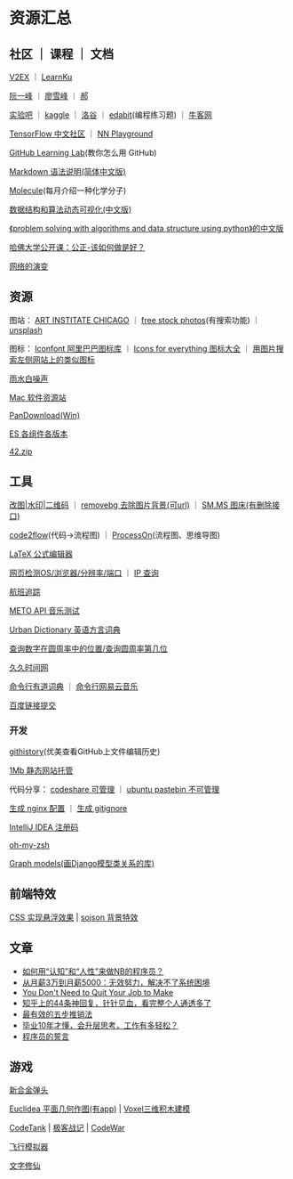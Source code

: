 # 资源汇总

## 社区 ｜ 课程 ｜ 文档

[V2EX](https://www.v2ex.com) ｜ [LearnKu](https://learnku.com)

[阮一峰](http://www.ruanyifeng.com/home.html) ｜ [廖雪峰](https://www.liaoxuefeng.com/) ｜ [郝](http://118.190.215.104:84/)

[实验吧](http://www.shiyanbar.com/ctf/) ｜ [kaggle](https://www.kaggle.com) ｜ [洛谷](https://www.luogu.com.cn/) ｜ [edabit](https://edabit.com/challenges)(编程练习题) ｜ [牛客网](https://www.nowcoder.com/)

[TensorFlow 中文社区](http://www.tensorfly.cn/) ｜ [NN Playground](http://playground.tensorflow.org)

[GitHub Learning Lab](https://lab.github.com/)(教你怎么用 GitHub)

[Markdown 语法说明(简体中文版)](https://www.appinn.com/markdown/#list)

[Molecule](http://www.chm.bris.ac.uk/motm/motm.htm)(每月介绍一种化学分子)

[数据结构和算法动态可视化(中文版)](https://visualgo.net/zh)

[《problem solving with algorithms and data structure using python》的中文版](https://github.com/facert/python-data-structure-cn)

[哈佛大学公开课：公正-该如何做是好？](http://open.163.com/special/justice/)

[网络的演变](http://www.evolutionoftheweb.com/?hl=zh-cn)

## 资源

图站：
[ART INSTITATE CHICAGO](https://www.artic.edu/collection?is_public_domain=1) ｜ [free stock photos](https://www.pexels.com)(有搜索功能) ｜ [unsplash](https://unsplash.com)

图标：
[Iconfont 阿里巴巴图标库](https://www.iconfont.cn) ｜ [Icons for everything 图标大全](https://thenounproject.com/) ｜ [用图片搜索左侧网站上的类似图标](http://compute.vision/nouns/index.html)

[雨水白噪声](https://rainymood.com/)

[Mac 软件资源站](http://mac.orsoon.com/)

[PanDownload(Win)](http://pandownload.com/)

[ES 各组件各版本](https://www.elastic.co/cn/downloads/past-releases)

[42.zip](https://unforgettable.dk/)

## 工具

[改图|水印|二维码](https://www.gaitubao.com) ｜ [removebg 去除图片背景(可url)](https://www.remove.bg) ｜ [SM.MS 图床(有删除接口)](https://sm.ms/)

[code2flow](https://code2flow.com/)(代码->流程图) ｜ [ProcessOn](https://www.processon.com/)(流程图、思维导图)

[LaTeX 公式编辑器](http://www.codecogs.com/latex/eqneditor.php)

[网页检测OS/浏览器/分辨率/端口](http://www.gensee.com/test.html) ｜ [IP 查询](http://tool.chinaz.com/dns)

[航班追踪](http://flightadsb.variflight.com)

[METO API 音乐测试](https://api.i-meto.com/music.page)

[Urban Dictionary 英语方言词典](https://www.urbandictionary.com/)

[查询数字在圆周率中的位置/查询圆周率第几位](https://www.1415926pi.com)

[久久时间网](http://bjtime.cn)

[命令行有道词典](https://github.com/felixonmars/ydcv) ｜ [命令行网易云音乐](https://github.com/darknessomi/musicbox)

[百度链接提交](https://ziyuan.baidu.com/linksubmit/url)

### 开发

[githistory](https://github.com/pomber/git-history)(优美查看GitHub上文件编辑历史)

[1Mb 静态网站托管](https://1mb.site)

代码分享：
[codeshare 可管理](https://codeshare.io) ｜ [ubuntu pastebin 不可管理](https://paste.ubuntu.com)

[生成 nginx 配置](https://nginxconfig.io/) ｜ [生成 gitignore](https://gitignore.io/)

[IntelliJ IDEA 注册码](http://idea.lanyus.com)

[oh-my-zsh](https://github.com/robbyrussell/oh-my-zsh)

[Graph models(画Django模型类关系的库)](https://django-extensions.readthedocs.io/en/latest/graph_models.html)

## 前端特效

[CSS 实现悬浮效果](https://mp.weixin.qq.com/s?__biz=MjM5NTY1MjY0MQ==&mid=2650742344&idx=3&sn=fdafa8bec7ab21dfbacb29ea2d605da5&chksm=befe8b0689890210df8483d008a5a354f988247d68f5c023df5865d985437119a88092ab7535&mpshare=1&scene=1&srcid=08174UHCvIUBYXARiory21k9#rd) | [sojson 背景特效](https://www.sojson.com/blog/127.html)

## 文章

- [如何用“认知”和“人性”来做NB的程序员？](http://news.51cto.com/art/201901/590742.htm)
- [从月薪3万到月薪5000：无效努力，解决不了系统困境](https://blog.csdn.net/ityouknow/article/details/88097038)
- [You Don't Need to Quit Your Job to Make](https://blog.stephsmith.io/you-dont-need-to-quit-your-job-to-make/)
- [知乎上的44条神回复，针针见血，看完整个人通透多了](https://mp.weixin.qq.com/s?__biz=MzA4MzQzMTg3Mw==&mid=2686285856&idx=7&sn=fe5bbe7e87d8613260aeaa30f9a25c89&chksm=ba1f408e8d68c998a081c75cd74a40d46cf45eaef843ae9ba90bdacc3dd578fc7cb7fbcd2811&scene=0#rd)
- [最有效的五步推销法](http://www.ruanyifeng.com/blog/2018/11/most-effective-sales-promotion.html)
- [毕业10年才懂，会升层思考，工作有多轻松？](https://developer.aliyun.com/article/738121?spm=a1z389.11499242.0.0.65452413JIV3mg&utm_content=g_1000092000)
- [程序员的誓言](https://blog.cleancoder.com/uncle-bob/2015/11/18/TheProgrammersOath.html)

## 游戏

[新合金弹头](http://www.4399.com/flash/1809.htm#search3)

[Euclidea 平面几何作图(有app)](https://www.euclidea.xyz/en/game/packs/) | [Voxel三维积木建模](https://www.makerbean.com/voxelbuilder#C/2646532a9d8fe9c46af4a261e76f51:A/)

[CodeTank](http://codetank.alloyteam.com/) | [极客战记](https://codecombat.163.com) | [CodeWar](https://www.codewar.cn/home)

[飞行模拟器](https://www.geo-fs.com/int/cn/index.php)

[文字修仙](https://louisalflame.github.io/CFantasyClick/index.html)
<!-- console外挂 `for(var i = 0; i< 50000; i++)**$(".btn.btn-lg.btn-default")**.click()**` -->
